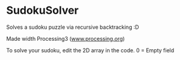 # SudokuSolver
Solves a sudoku puzzle via recursive backtracking :D

Made width Processing3 (www.processing.org)

To solve your sudoku, edit the 2D array in the code. 0 = Empty field
